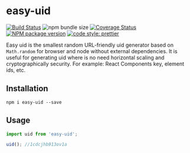 # easy-uid

[![Build Status](https://travis-ci.org/mjancarik/easy-uid.svg?branch=master)](https://travis-ci.org/mjancarik/easy-uid)
![npm bundle size](https://img.shields.io/bundlephobia/minzip/easy-uid)
[![Coverage Status](https://coveralls.io/repos/github/mjancarik/easy-uid/badge.svg?branch=master)](https://coveralls.io/github/mjancarik/easy-uid?branch=master)
[![NPM package version](https://img.shields.io/npm/v/easy-uid/latest.svg)](https://www.npmjs.com/package/easy-uid)
[![code style: prettier](https://img.shields.io/badge/code_style-prettier-ff69b4.svg?style=flat-square)](https://github.com/prettier/prettier)

Easy uid is the smallest random URL-friendly uid generator based on `Math.random` for browser and node without external dependencies. It is useful for generating uid where is no need horizontal scaling and cryptographically security. For example: React Components key, element ids, etc.

## Installation

```
npm i easy-uid --save
```

## Usage

``` javascript
import uid from 'easy-uid';

uid(); //1cdcjhb913ov1a
```
